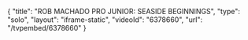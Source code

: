 {
    "title": "ROB MACHADO PRO JUNIOR: SEASIDE BEGINNINGS",
    "type": "solo",
    "layout": "iframe-static",
    "videoId": "6378660",
    "url": "\/tvpembed\/6378660"
}